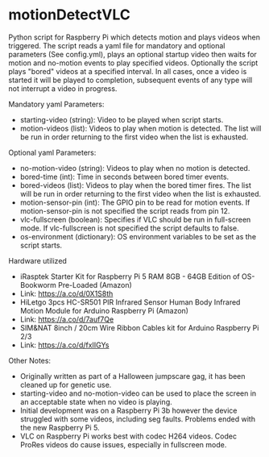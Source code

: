 # motionDetectVLC
Python script for Raspberry Pi which detects motion and plays videos when triggered.  The script reads a yaml file for mandatory and optional parameters (See config.yml), plays an optional startup video then waits for motion and no-motion events to play specified videos. Optionally the script plays "bored" videos at a specified interval. In all cases, once a video is started it will be played to completion, subsequent events of any type will not interrupt a video in progress.

Mandatory yaml Parameters:
- starting-video (string): Video to be played when script starts.
- motion-videos (list): Videos to play when motion is detected. The list will be run in order returning to the first video when the list is exhausted.

Optional yaml Parameters:
- no-motion-video (string): Videos to play when no motion is detected.
- bored-time (int): Time in seconds between bored timer events.
- bored-videos (list): Videos to play when the bored timer fires. The list will be run in order returning to the first video when the list is exhausted.
- motion-sensor-pin (int): The GPIO pin to be read for motion events. If motion-sensor-pin is not specified the script reads from pin 12.
- vlc-fullscreen (boolean): Specifies if VLC should be run in full-screen mode. If vlc-fullscreen is not specified the script defaults to false.
- os-environment (dictionary): OS environment variables to be set as the script starts.

Hardware utilized
- iRasptek Starter Kit for Raspberry Pi 5 RAM 8GB - 64GB Edition of OS-Bookworm Pre-Loaded (Amazon)
- Link: https://a.co/d/0X1S8th
- HiLetgo 3pcs HC-SR501 PIR Infrared Sensor Human Body Infrared Motion Module for Arduino Raspberry Pi (Amazon)
- Link: https://a.co/d/7auf7Qe
- SIM&NAT 8inch / 20cm Wire Ribbon Cables kit for Arduino Raspberry Pi 2/3
- Link: https://a.co/d/fxIIGYs

Other Notes:
- Originally written as part of a Halloween jumpscare gag, it has been cleaned up for genetic use.
- starting-video and no-motion-video can be used to place the screen in an acceptable state when no video is playing. 
- Initial development was on a Raspberry Pi 3b however the device struggled with some videos, including seg faults. Problems ended with the new Raspberry Pi 5.
- VLC on Raspberry Pi works best with codec H264 videos. Codec ProRes videos do cause issues, especially in fullscreen mode.
